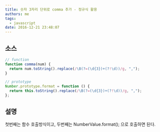 ```yaml
---
title: 숫자 3자리 단위로 comma 추가 - 정규식 활용
authors: me
tags:
  - javascript
date: 2016-12-21 23:48:07
---
```


## 소스

```js
// function
function comma(num) {
  return num.toString().replace(/\B(?=(\d{3})+(?!\d))/g, ",");
}

// prototype
Number.prototype.format = function () {
  return this.toString().replace(/\B(?=(\d{3})+(?!\d))/g, ",");
};
```

## 설명

첫번째는 함수 호출방식이고, 두번째는 NumberValue.format(); 으로 호출하면 된다.
